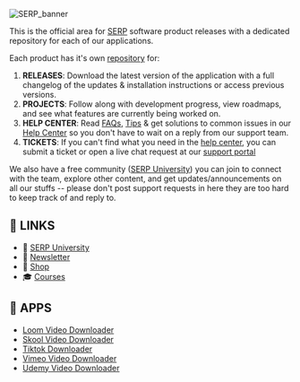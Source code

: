 ![SERP_banner](https://github.com/user-attachments/assets/6da22887-0c34-4e61-aaa7-9624b6319412)

This is the official area for [SERP](https://serp.co/) software product releases with a dedicated repository for each of our applications.

Each product has it's own [repository](https://github.com/orgs/serpapps/repositories) for:

1. **RELEASES**: Download the latest version of the application with a full changelog of the updates & installation instructions or access previous versions.
2. **PROJECTS**: Follow along with development progress, view roadmaps, and see what features are currently being worked on.
3. **HELP CENTER**: Read [FAQs](https://github.com/orgs/serpapps/discussions/categories/faqs), [Tips](https://github.com/orgs/serpapps/discussions/categories/tips) & get solutions to common issues in our [Help Center](https://github.com/orgs/serpapps/discussions) so you don't have to wait on a reply from our support team.
4. **TICKETS**: If you can't find what you need in the [help center](https://github.com/orgs/serpapps/discussions), you can submit a ticket or open a live chat request at our [support portal](https://support.serp.co)

We also have a free community ([SERP University](https://serp.ly/@serp/community)) you can join to connect with the team, explore other content, and get updates/announcements on all our stuffs -- please don't post support requests in here they are too hard to keep track of and reply to.

## 🔗 LINKS

- 💬 [SERP University](https://serp.ly/@serp/community)
- 💌 [Newsletter](https://serp.ly/@serp/email)
- 🛒 [Shop](https://serp.ly/@serp/stuff)
- 🎓 [Courses](https://serp.ly/@serp/courses)

## 🤖 APPS

- [Loom Video Downloader](https://github.com/serpapps/loom-video-downloader)
- [Skool Video Downloader](https://github.com/serpapps/skool-downloader)
- [Tiktok Downloader](https://github.com/serpapps/tiktok-downloader)
- [Vimeo Video Downloader](https://github.com/serpapps/vimeo-video-downloader)
- [Udemy Video Downloader](https://github.com/serpapps/udemy-video-downloader)

